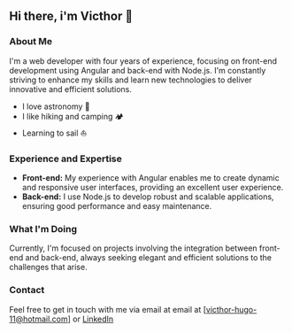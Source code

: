 ## Hi there, i'm Victhor 👋
### About Me

I'm a web developer with four years of experience, focusing on front-end development using Angular and back-end with Node.js. I'm constantly striving to enhance my skills and learn new technologies to deliver innovative and efficient solutions.

- I love astronomy 🔭
- I like hiking and camping 🏕️
- Learning to sail ⛵

### Experience and Expertise

- **Front-end:** My experience with Angular enables me to create dynamic and responsive user interfaces, providing an excellent user experience.
- **Back-end:** I use Node.js to develop robust and scalable applications, ensuring good performance and easy maintenance.
  
### What I'm Doing

Currently, I'm focused on projects involving the integration between front-end and back-end, always seeking elegant and efficient solutions to the challenges that arise.

### Contact

Feel free to get in touch with me via email at email at [victhor-hugo-11@hotmail.com] or [LinkedIn](https://www.linkedin.com/in/victhor-hugo)

<!--
**victhorplus/victhorplus** is a ✨ _special_ ✨ repository because its `README.md` (this file) appears on your GitHub profile.

Here are some ideas to get you started:

- 🔭 I’m currently working on ...
- 🌱 I’m currently learning ...
- 👯 I’m looking to collaborate on ...
- 🤔 I’m looking for help with ...
- 💬 Ask me about ...
- 📫 How to reach me: ...
- 😄 Pronouns: ...
- ⚡ Fun fact: ...
-->
